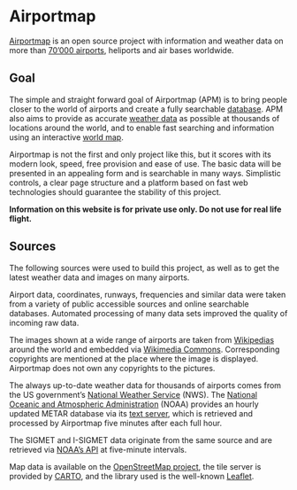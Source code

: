 # Airportmap

[Airportmap](https://airportmap.de) is an open source project with information and weather data on more than [70’000 airports](https://airportmap.de/airports), heliports and air bases worldwide.

## Goal

The simple and straight forward goal of Airportmap (APM) is to bring people closer to the world of airports and create a fully searchable [database](https://airportmap.de/data). APM also aims to provide as accurate [weather data](https://airportmap.de/weather) as possible at thousands of locations around the world, and to enable fast searching and information using an interactive [world map](https://airportmap.de).

Airportmap is not the first and only project like this, but it scores with its modern look, speed, free provision and ease of use. The basic data will be presented in an appealing form and is searchable in many ways. Simplistic controls, a clear page structure and a platform based on fast web technologies should guarantee the stability of this project.

**Information on this website is for private use only. Do not use for real life flight.**

## Sources

The following sources were used to build this project, as well as to get the latest weather data and images on many airports.

Airport data, coordinates, runways, frequencies and similar data were taken from a variety of public accessible sources and online searchable databases. Automated processing of many data sets improved the quality of incoming raw data.

The images shown at a wide range of airports are taken from [Wikipedias](https://wikipedia.org) around the world and embedded via [Wikimedia Commons](https://commons.wikimedia.org). Corresponding copyrights are mentioned at the place where the image is displayed. Airportmap does not own any copyrights to the pictures.

The always up-to-date weather data for thousands of airports comes from the US government’s [National Weather Service](https://www.weather.gov) (NWS). The [National Oceanic and Atmospheric Administration](https://www.aviationweather.gov) (NOAA) provides an hourly updated METAR database via its [text server](https://www.aviationweather.gov/adds/dataserver_current/current/), which is retrieved and processed by Airportmap five minutes after each full hour.

The SIGMET and I-SIGMET data originate from the same source and are retrieved via [NOAA’s API](https://www.aviationweather.gov/help/webservice) at five-minute intervals.

Map data is available on the [OpenStreetMap project](https://www.openstreetmap.org), the tile server is provided by [CARTO](http://basemaps.cartocdn.com), and the library used is the well-known [Leaflet](https://leafletjs.com).
